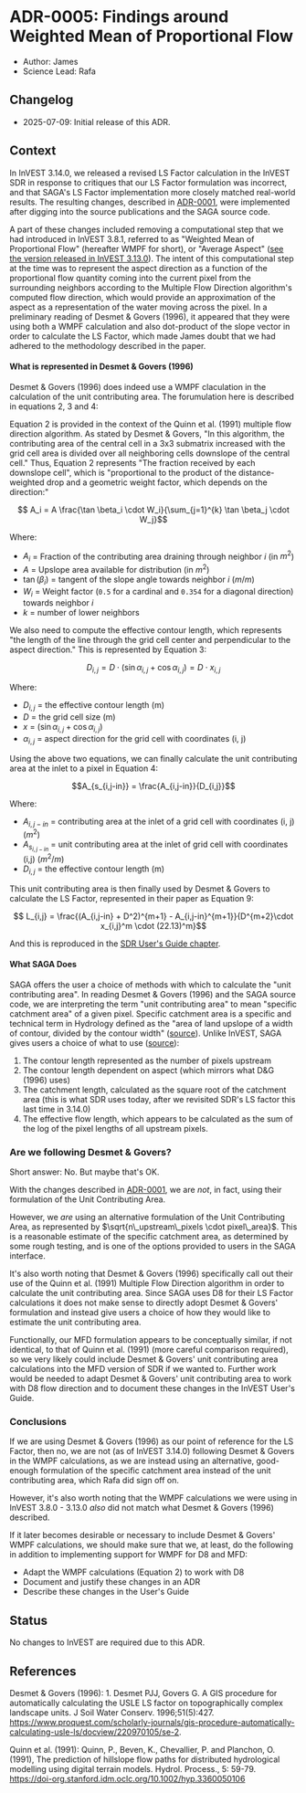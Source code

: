 # ADR-0005: Findings around Weighted Mean of Proportional Flow

* Author: James
* Science Lead: Rafa

## Changelog

* 2025-07-09: Initial release of this ADR.

## Context

In InVEST 3.14.0, we released a revised LS Factor calculation in the InVEST SDR
in response to critiques that our LS Factor formulation was incorrect, and that
SAGA's LS Factor implementation more closely matched real-world results. The
resulting changes, described in [ADR-0001](ADR-0001-Update-SDR-LS-FActor.md),
were implemented after digging into the source publications and the SAGA source
code.

A part of these changes included removing a computational step that we had
introduced in InVEST 3.8.1, referred to as "Weighted Mean of Proportional
Flow" (hereafter WMPF for short), or "Average Aspect"
([see the version released in InVEST 3.13.0](https://github.com/natcap/invest/blob/ca3051d91f48cbf286f96b83c9e1f2110ba0b2a0/src/natcap/invest/sdr/sdr_core.pyx#L674)).
The intent of this computational step at the time was to represent the
aspect direction as a function of the proportional flow quantity coming into
the current pixel from the surrounding neighbors according to the Multiple Flow
Direction algorithm's computed flow direction, which would provide an
approximation of the aspect as a representation of the water moving across the
pixel. In a preliminary reading of Desmet & Govers (1996), it appeared that
they were using both a WMPF calculation and also dot-product of the slope
vector in order to calculate the LS Factor, which made James doubt that we had
adhered to the methodology described in the paper.

#### What is represented in Desmet & Govers (1996)

Desmet & Govers (1996) does indeed use a WMPF claculation in the calculation of
the unit contributing area.  The forumulation here is described in equations 2,
3 and 4:

Equation 2 is provided in the context of the Quinn et al. (1991) multiple flow
direction algorithm.  As stated by Desmet & Govers, "In this algorithm, the
contributing area of the central cell in a 3x3 submatrix increased with the
grid cell area is divided over all neighboring cells downslope of the central
cell."  Thus, Equation 2 represents "The fraction received by each downslope
cell", which is "proportional to the product of the distance-weighted drop and
a geometric weight factor, which depends on the direction:"

```math
 A_i = A \frac{\tan \beta_i \cdot W_i}{\sum_{j=1}^{k} \tan \beta_j \cdot W_j}
```
Where:

* $`A_i`$ = Fraction of the contributing area draining through neighbor $i$ (in $`m^2`$)
* $A$ = Upslope area available for distribution (in $`m^2`$)
* $`\tan(\beta_i)`$ = tangent of the slope angle towards neighbor $i$ ($m/m$)
* $`W_i`$ = Weight factor (`0.5` for a cardinal and `0.354` for a diagonal direction) towards neighbor $i$
* $k$ = number of lower neighbors

We also need to compute the effective contour length, which represents "the length of
the line through the grid cell center and perpendicular to the aspect direction."
This is represented by Equation 3:

```math
D_{i,j} = D \cdot (\sin \alpha_{i,j} + \cos \alpha_{i,j}) = D \cdot x_{i,j}
```

Where:

* $`D_{i,j}`$ = the effective contour length (m)
* $`D`$ = the grid cell size (m)
* $`x`$ = $`(\sin \alpha_{i,j} + \cos \alpha_{i,j})`$
* $`\alpha_{i,j}`$ = aspect direction for the grid cell with coordinates (i, j)

Using the above two equations, we can finally calculate the unit contributing area
at the inlet to a pixel in Equation 4:

```math
A_{s_{i,j-in}} = \frac{A_{i,j-in}}{D_{i,j}}
```

Where:

* $`A_{i,j-in}`$ = contributing area at the inlet of a grid cell with coordinates (i, j) ($`m^2`$)
* $`A_{s_{i,j-in}}`$ = unit contributing area at the inlet of grid cell with coordinates (i,j) ($`m^2/m`$)
* $`D_{i,j}`$ = the effective contour length (m)

This unit contributing area is then finally used by Desmet & Govers to calculate the LS Factor,
represented in their paper as Equation 9:

```math

L_{i,j} = \frac{(A_{i,j-in} + D^2)^{m+1} - A_{i,j-in}^{m+1}}{D^{m+2}\cdot x_{i,j}^m \cdot (22.13)^m}
```

And this is reproduced in the [SDR User's Guide chapter](https://storage.googleapis.com/releases.naturalcapitalproject.org/invest-userguide/latest/en/sdr.html#equation-ls).


#### What SAGA Does

SAGA offers the user a choice of methods with which to calculate the "unit contributing area".
In reading Desmet & Govers (1996) and the SAGA source code, we are interpreting the term
"unit contributing area" to mean "specific catchment area" of a given pixel. Specific
catchment area is a specific and technical term in Hydrology defined as the "area of land
upslope of a width of contour, divided by the contour width"
([source](https://agupubs.onlinelibrary.wiley.com/doi/abs/10.1029/2011EO270019)). Unlike InVEST,
SAGA gives users a choice of what to use ([source](https://github.com/saga-gis/saga-gis/blob/master/saga-gis/src/tools/terrain_analysis/ta_hydrology/Erosion_LS_Fields.cpp#L347)):

1. The contour length represented as the number of pixels upstream
2. The contour length dependent on aspect (which mirrors what D&G (1996) uses)
3. The catchment length, calculated as the square root of the catchment area
   (this is what SDR uses today, after we revisited SDR's LS factor this
    last time in 3.14.0)
4. The effective flow length, which appears to be calculated as the sum of the
   log of the pixel lengths of all upstream pixels.


### Are we following Desmet & Govers?

Short answer: No.  But maybe that's OK.

With the changes described in [ADR-0001](ADR-0001-Update-SDR-LS-FActor.md),
we are _not_, in fact, using their formulation of the Unit Contributing Area.

However, we _are_ using an alternative formulation of the Unit Contributing Area,
as represented by $`\sqrt{n\_upstream\_pixels \cdot pixel\_area}`$.  This is
a reasonable estimate of the specific catchment area, as determined by some
rough testing, and is one of the options provided to users in the SAGA interface.

It's also worth noting that Desmet & Govers (1996) specifically call out their
use of the Quinn et al. (1991) Multiple Flow Direction algorithm in order to
calculate the unit contributing area. Since SAGA uses D8 for their LS Factor
calculations it does not make sense to directly adopt Desmet & Govers' formulation
and instead give users a choice of how they would like to estimate the unit
contributing area.

Functionally, our MFD formulation appears to be conceptually similar, if not
identical, to that of Quinn et al. (1991) (more careful comparison required),
so we very likely could include Desmet & Govers' unit contributing area
calculations into the MFD version of SDR if we wanted to.  Further
work would be needed to adapt Desmet & Govers' unit contributing area to
work with D8 flow direction and to document these changes in the InVEST User's Guide.

### Conclusions

If we are using Desmet & Govers (1996) as our point of reference for the LS Factor,
then no, we are not (as of InVEST 3.14.0) following Desmet & Govers in the WMPF
calculations, as we are instead using an alternative, good-enough formulation
of the specific catchment area instead of the unit contributing area, which
Rafa did sign off on.

However, it's also worth noting that the WMPF calculations we were using in InVEST
3.8.0 - 3.13.0 _also_ did not match what Desmet & Govers (1996) described.

If it later becomes desirable or necessary to include Desmet & Govers' WMPF
calculations, we should make sure that we, at least, do the following in
addition to implementing support for WMPF for D8 and MFD:

* Adapt the WMPF calculations (Equation 2) to work with D8
* Document and justify these changes in an ADR
* Describe these changes in the User's Guide

## Status

No changes to InVEST are required due to this ADR.

## References

Desmet & Govers (1996): 1. Desmet PJJ, Govers G. A GIS procedure for automatically calculating the USLE LS factor on topographically complex landscape units. J Soil Water Conserv. 1996;51(5):427. https://www.proquest.com/scholarly-journals/gis-procedure-automatically-calculating-usle-ls/docview/220970105/se-2.

Quinn et al. (1991): Quinn, P., Beven, K., Chevallier, P. and Planchon, O. (1991), The prediction of hillslope flow paths for distributed hydrological modelling using digital terrain models. Hydrol. Process., 5: 59-79. https://doi-org.stanford.idm.oclc.org/10.1002/hyp.3360050106
